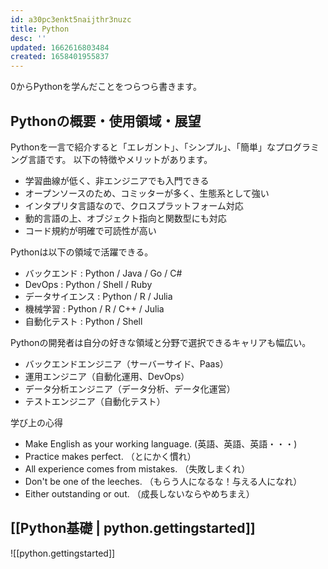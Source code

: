 ```yaml
---
id: a30pc3enkt5naijthr3nuzc
title: Python
desc: ''
updated: 1662616803484
created: 1658401955837
---
```


0からPythonを学んだことをつらつら書きます。

## Pythonの概要・使用領域・展望

Pythonを一言で紹介すると「エレガント」、「シンプル」、「簡単」なプログラミング言語です。
以下の特徴やメリットがあります。

- 学習曲線が低く、非エンジニアでも入門できる
- オープンソースのため、コミッターが多く、生態系として強い
- インタプリタ言語なので、クロスプラットフォーム対応
- 動的言語の上、オブジェクト指向と関数型にも対応
- コード規約が明確で可読性が高い

Pythonは以下の領域で活躍できる。

- バックエンド : Python / Java / Go / C#
- DevOps : Python / Shell / Ruby
- データサイエンス : Python / R / Julia
- 機械学習 : Python / R / C++ / Julia
- 自動化テスト : Python / Shell

Pythonの開発者は自分の好きな領域と分野で選択できるキャリアも幅広い。

- バックエンドエンジニア（サーバーサイド、Paas）
- 運用エンジニア（自動化運用、DevOps）
- データ分析エンジニア（データ分析、データ化運営）
- テストエンジニア（自動化テスト）

学び上の心得

- Make English as your working language. (英語、英語、英語・・・)
- Practice makes perfect. （とにかく慣れ）
- All experience comes from mistakes. （失敗しまくれ）
- Don't be one of the leeches. （もらう人になるな！与える人になれ）
- Either outstanding or out. （成長しないならやめちまえ）

## [[Python基礎 | python.gettingstarted]]

![[python.gettingstarted]]

